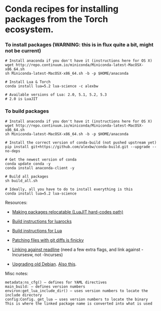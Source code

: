 # Conda recipes for installing packages from the Torch ecosystem.

### To install packages (WARNING: this is in flux quite a bit, might not be current)
```
# Install anaconda if you don't have it (instructions here for OS X)
wget http://repo.continuum.io/miniconda/Miniconda-latest-MacOSX-x86_64.sh
sh Miniconda-latest-MacOSX-x86_64.sh -b -p $HOME/anaconda

# Install Lua & Torch
conda install lua=5.2 lua-science -c alexbw

# Available versions of Lua: 2.0, 5.1, 5.2, 5.3
# 2.0 is LuaJIT
```

### To build packages
```
# Install anaconda if you don't have it (instructions here for OS X)
wget http://repo.continuum.io/miniconda/Miniconda-latest-MacOSX-x86_64.sh
sh Miniconda-latest-MacOSX-x86_64.sh -b -p $HOME/anaconda

# Install the correct version of conda-build (not pushed upstream yet)
pip install git+https://github.com/alexbw/conda-build.git --upgrade --no-deps

# Get the newest version of conda
conda update conda -y
conda install anaconda-client -y

# Build all packages
sh build_all.sh

# Ideally, all you have to do to install everything is this
conda install lua=5.2 lua-science
```

Resources:

* [Making packages relocatable (LuaJIT hard-codes path)](http://conda.pydata.org/docs/building/meta-yaml.html?highlight=prefix#making-packages-relocatable)

* [Build instructions for luarocks](https://github.com/keplerproject/luarocks/wiki/Installation-instructions-for-Unix)

* [Build instructions for Lua](http://ftp.tku.edu.tw/NetBSD/NetBSD-current/src/external/mit/lua/dist/doc/readme.html)

* [Patching files with git diffs is finicky](http://unix.stackexchange.com/questions/1395/what-does-patch-unexpectedly-ends-in-middle-of-line-mean)

* [Linking against readline](https://github.com/ContinuumIO/anaconda-issues/issues/42#issuecomment-39054576) (need a few extra flags, and link against -lncursesw, not -lncurses)

* [Upgrading old Debian](http://stackoverflow.com/questions/10863613/how-to-upgrade-glibc-from-version-2-13-to-2-15-on-debian/21254623#21254623). [Also this](https://github.com/jasonsanjose/brackets-sass/issues/53).


Misc notes:
```
metadata:ns_cfg() — defines for YAML directives
main_build: — defines version numbers 
environ:get_lua_include_dir() — uses version numbers to locate the include directory
config:Config._get_lua — uses version numbers to locate the binary
This is where the linked package name is converted into what is used
```
